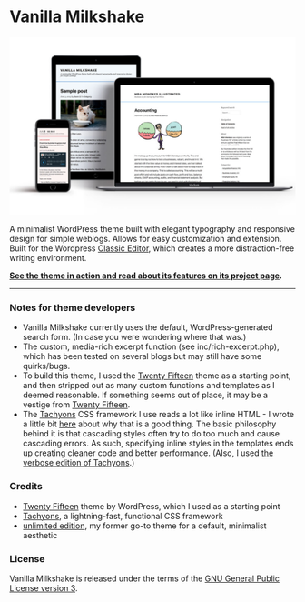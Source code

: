 # Vanilla Milkshake #

![Screenshot of Vanilla Milkshake theme on desktop and mobile](readme.jpg)

A minimalist WordPress theme built with elegant typography and responsive design for simple weblogs. Allows for easy customization and extension. Built for the Wordpress [Classic Editor](https://wordpress.org/plugins/classic-editor/), which creates a more distraction-free writing environment.

**[See the theme in action and read about its features on its project page](https://adrawerofthings.github.io/vanilla-milkshake/).**

---

### Notes for theme developers ###

- Vanilla Milkshake currently uses the default, WordPress-generated search form. (In case you were wondering where that was.)
- The custom, media-rich excerpt function (see inc/rich-excerpt.php), which has been tested on several blogs but may still have some quirks/bugs.
- To build this theme, I used the [Twenty Fifteen](https://github.com/WordPress/WordPress/tree/master/wp-content/themes/twentyfifteen) theme as a starting point, and then stripped out as many custom functions and templates as I deemed reasonable. If something seems out of place, it may be a vestige from [Twenty Fifteen](https://github.com/WordPress/WordPress/tree/master/wp-content/themes/twentyfifteen).
- The [Tachyons](https://github.com/tachyons-css/tachyons) CSS framework I use reads a lot like inline HTML - I wrote a little bit [here](https://blog.byjasonli.com/is-tachyons-the-right-css-framework-for-me/) about why that is a good thing. The basic philosophy behind it is that cascading styles often try to do too much and cause cascading errors. As such, specifying inline styles in the templates ends up creating cleaner code and better performance. (Also, I used [the verbose edition of Tachyons](https://github.com/tachyons-css/tachyons-verbose).)

### Credits ###

- [Twenty Fifteen](https://wordpress.org/themes/twentyfifteen/) theme by WordPress, which I used as a starting point
- [Tachyons](http://www.tachyons.io), a lightning-fast, functional CSS framework
- [unlimited edition](http://web.archive.org/web/20090423123137/http://www.hexaplex.nl/09/unlimited-edition), my former go-to theme for a default, minimalist aesthetic

### License ###

Vanilla Milkshake is released under the terms of the [GNU General Public License version 3](http://www.gnu.org/licenses/gpl.html).
